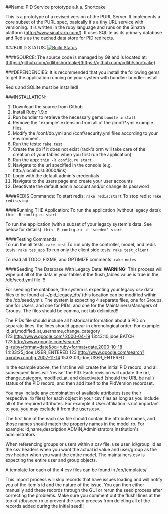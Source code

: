 ##Name:     PID Service prototype a.k.a. Shortcake

This is a prototype of a revised version of the PURL Server. It implements a core subset of the PURL spec, basically it's a tiny URL service with versioning. It is written in the ruby language and runs on the Sinatra platform (http://www.sinatrarb.com/). It uses SQLite as its primary database and Redis as the cached data store for PID redirects.

###BUILD STATUS:
[![Build Status](https://secure.travis-ci.org/cdlib/shortcake.png)](http://travis-ci.org/cdlib/shortcake)

####SOURCE:
  The source code is managed by Git and is located at: [https://github.com/cdlib/shortcake](https://github.com/cdlib/shortcake)

###DEPENDENCIES:
  It is recommended that you install the following gems to get the application running on
  your system with bundler: bundler install

  Redis and SQLite must be installed!

###INSTALLATION:
1. Download the source from Github
2. Install Ruby 1.9.x
3. Run bundler to retrieve the necessary gems `bundle install`
4. Remove the '.example' extension from all of the /conf/*.yml.example files.
5. Modify the /conf/db.yml and /conf/security.yml files according to your environment.
6. Run the tests: `rake test`
7. Create the db if it does not exist (rack's orm will take care of the creation of your tables when you first run the application)
8. Run the app: `thin -R config.ru start`
9. Navigate to the url specified in the console (e.g. http://localhost:3000/link)
10. Login with the default admin's credentials
11. Navigate to the users page and create your user accounts
12. Deactivate the default admin account and/or change its password

####REDIS Commands:
  To start redis: `rake redis:start`
  To stop redis: `rake redis:stop`
    
####Running THE Application:
  To run the application (without legacy data): `thin -R config.ru start`
    
  To run the application (with a subset of your legacy system's data. See below for details): `thin -R config.ru -e 'seeded' start`

####Testing Commands:    
  To run the all tests: `rake test`
  To run only the controller, model, and redis tests: `rake tes_app`
  To run only the client side tests: `rake test_client`
  
  To read all TODO, FIXME, and OPTIMIZE comments: `rake notes`
  
  
####Seeding The Database With Legacy Data:
  **WARNING:** This process will wipe out all of the data in your tables if the flush_tables value is true in the /db/seed.yml file !!! 

  For seeding the database, the system is expecting your legacy csv data files to be found at ~/pid_legacy_db/ (this location can be modified 
  within the /db/seed.yml). The system is expecting 4 separate files, one for Groups, one for Users, and one for PIDs, and one for the 
  Maintainers/Managers of Groups. The files should be comma, not tab delimited!!
  
  The PIDs file should include all historical information about a PID on separate lines. the lines should appear in chronological order: 
  For example:
		id,url,modified_at,username,change_category
		123,http://www.google.com/,2000-04-19 13:43:10,jdoe,BATCH
		123,http://www.google.com/search?q=ruby+format+date&oq=ruby+format+date,2000-10-18 14:33:25,jdoe,USER_ENTERED
		123,http://www.google.com/search?q=ruby+config,2007-11-14 15:03:03,jdoe,USER_ENTERED

  In the example above, the first line will create the initial PID record, and all subsequent lines will 'revise' the PID. Each revision will
  update the url, change_category, modified_at, and deactivated (should the URL be null) status of the PID record, and then add itself to the
  PidVersion recordset.
  
  You may include any combination of available attributes (see their respective .rb files) for each object in your csv files as long as you 
  include all of the required attributes. For example if User.affiliation is not important to you, you may exclude it from the users.csv.
  
  The first line of the each csv file should contain the attribute names, and those names should match the property names in the model.rb. 
  For example:
		id,name,description
		ADMIN,Administrators,Institution's administrators
      
  When referencing groups or users within a csv file, use user_id/group_id as the csv headers when you want the actual id value and 
  user/group as the csv header when you want the entire model. The maintainers.csv is expecting the entire user and group objects.
  
  A template for each of the 4 csv files can be found in /db/templates/
  
  This import process will skip records that have issues loading and will notify you of the item's id and the nature of the issue. You can then 
  either manually add these records through the GUI or rerun the seed process after correcting the problems. Make sure you comment out the 
  flush! lines at the top of /db/seed.rb to prevent the seed process from deleting all of the records added during the initial seed!! 
  
